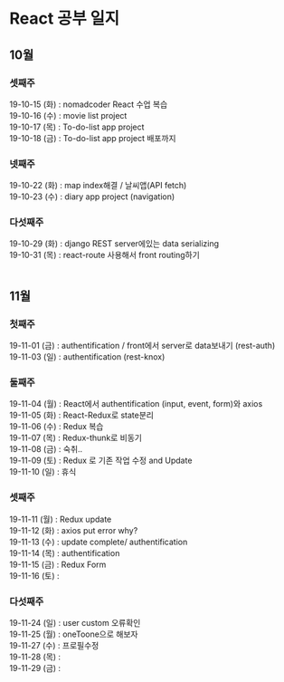 # React 공부 일지
## 10월
### 셋째주
19-10-15 (화) : nomadcoder React 수업 복습</br>
19-10-16 (수) : movie list project</br>
19-10-17 (목) : To-do-list app project</br>
19-10-18 (금) : To-do-list app project 배포까지</br>
### 넷째주
19-10-22 (화) : map index해결 / 날씨앱(API fetch)</br>
19-10-23 (수) : diary app project (navigation)<br/>
### 다섯째주
19-10-29 (화) : django REST server에있는 data serializing<br/> 
19-10-31 (목) : react-route 사용해서 front routing하기
<br/><br/>
## 11월
### 첫째주
19-11-01 (금) : authentification / front에서 server로 data보내기 (rest-auth)<br/>
19-11-03 (일) : authentification (rest-knox)<br/>
### 둘째주
19-11-04 (월) : React에서 authentification (input, event, form)와 axios<br/>
19-11-05 (화) : React-Redux로 state분리<br/>
19-11-06 (수) : Redux 복습<br/>
19-11-07 (목) : Redux-thunk로 비동기<br/>
19-11-08 (금) : 숙취..<br/>
19-11-09 (토) : Redux 로 기존 작업 수정 and Update<br/>
19-11-10 (일) : 휴식
### 셋째주
19-11-11 (월) : Redux update<br>
19-11-12 (화) : axios put error why?<br>
19-11-13 (수) : update complete/ authentification<br>
19-11-14 (목) : authentification <br>
19-11-15 (금) : Redux Form<br>
19-11-16 (토) : <br>

### 다섯째주
19-11-24 (일) : user custom 오류확인<br>
19-11-25 (월) : oneToone으로 해보자<br>
19-11-27 (수) : 프로필수정<br>
19-11-28 (목) : <br>
19-11-29 (금) : <br>
